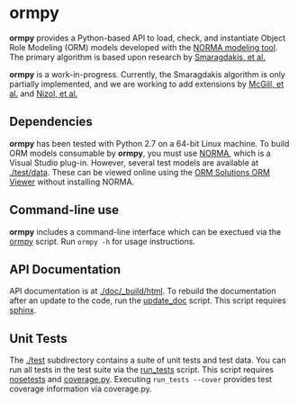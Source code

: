 # ormpy
**ormpy** provides a Python-based API to load, check, and instantiate 
Object Role Modeling (ORM) models developed with the [NORMA modeling tool](http://sourceforge.net/projects/orm/).
The primary algorithm is based upon research by [Smaragdakis, et al.](http://dl.acm.org/citation.cfm?id=1507652)

**ormpy** is a work-in-progress.  Currently, the Smaragdakis algorithm
is only partially implemented, and we are working to add extensions by 
[McGill, et al.](http://dl.acm.org/citation.cfm?id=2001428) and [Nizol, et al.](http://dl.acm.org/citation.cfm?id=2593771)

## Dependencies
**ormpy** has been tested with Python 2.7 on a 64-bit Linux machine.  To 
build ORM models consumable by **ormpy**, you must use [NORMA](http://sourceforge.net/projects/orm/),
which is a Visual Studio plug-in.  However, several test models are available at 
[./test/data](./test/data).  These can be viewed online using the [ORM Solutions ORM Viewer](http://ormsolutions.com/tools/orm.aspx) 
without installing NORMA.

## Command-line use
**ormpy** includes a command-line interface which can be exectued via the
[ormpy](./ormpy) script.  Run `ormpy -h` for usage instructions.

## API Documentation
API documentation is at [./doc/_build/html](./doc/_build/html).  To rebuild the 
documentation after an update to the code, run the [update_doc](./update_doc) 
script.  This script requires [sphinx](http://sphinx-doc.org/man/sphinx-apidoc.html).

## Unit Tests
The [./test](./test) subdirectory contains a suite of unit tests and test data.
You can run all tests in the test suite via the [run_tests](./run_tests) script.
This script requires [nosetests](https://nose.readthedocs.org/en/latest/) and [coverage.py](http://nedbatchelder.com/code/coverage/).
Executing `run_tests --cover` provides test coverage information via coverage.py.

